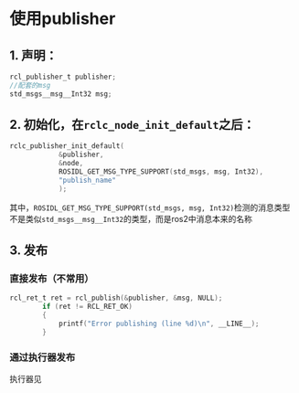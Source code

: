 
# 使用publisher
## 1. 声明：
```c
rcl_publisher_t publisher;
//配套的msg
std_msgs__msg__Int32 msg;
```
## 2. 初始化，在`rclc_node_init_default`之后：
```c
rclc_publisher_init_default(
            &publisher,
            &node,
            ROSIDL_GET_MSG_TYPE_SUPPORT(std_msgs, msg, Int32),
            "publish_name"
            );
```
其中，`ROSIDL_GET_MSG_TYPE_SUPPORT(std_msgs, msg, Int32)`检测的消息类型不是类似`std_msgs__msg__Int32`的类型，而是ros2中消息本来的名称
## 3. 发布
### 直接发布（不常用）
```c
rcl_ret_t ret = rcl_publish(&publisher, &msg, NULL);
        if (ret != RCL_RET_OK)
        {
            printf("Error publishing (line %d)\n", __LINE__);
        }
```
### 通过执行器发布
执行器见

